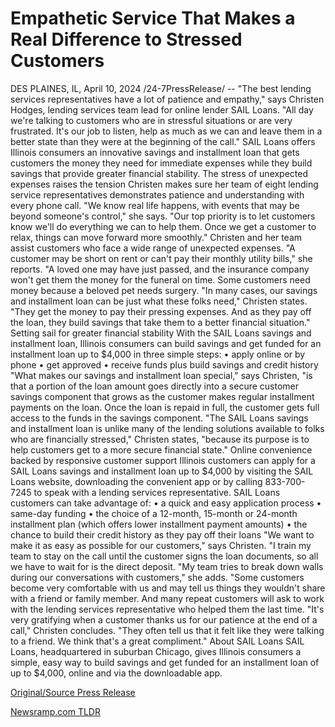 # Empathetic Service That Makes a Real Difference to Stressed Customers

DES PLAINES, IL, April 10, 2024 /24-7PressRelease/ -- "The best lending services representatives have a lot of patience and empathy," says Christen Hodges, lending services team lead for online lender SAIL Loans. "All day we're talking to customers who are in stressful situations or are very frustrated. It's our job to listen, help as much as we can and leave them in a better state than they were at the beginning of the call."  SAIL Loans offers Illinois consumers an innovative savings and installment loan that gets customers the money they need for immediate expenses while they build savings that provide greater financial stability.  The stress of unexpected expenses raises the tension  Christen makes sure her team of eight lending service representatives demonstrates patience and understanding with every phone call.  "We know real life happens, with events that may be beyond someone's control," she says. "Our top priority is to let customers know we'll do everything we can to help them. Once we get a customer to relax, things can move forward more smoothly."  Christen and her team assist customers who face a wide range of unexpected expenses. "A customer may be short on rent or can't pay their monthly utility bills," she reports. "A loved one may have just passed, and the insurance company won't get them the money for the funeral on time. Some customers need money because a beloved pet needs surgery.  "In many cases, our savings and installment loan can be just what these folks need," Christen states. "They get the money to pay their pressing expenses. And as they pay off the loan, they build savings that take them to a better financial situation."  Setting sail for greater financial stability  With the SAIL Loans savings and installment loan, Illinois consumers can build savings and get funded for an installment loan up to $4,000 in three simple steps: •	apply online or by phone •	get approved •	receive funds plus build savings and credit history  "What makes our savings and installment loan special," says Christen, "is that a portion of the loan amount goes directly into a secure customer savings component that grows as the customer makes regular installment payments on the loan. Once the loan is repaid in full, the customer gets full access to the funds in the savings component.   "The SAIL Loans savings and installment loan is unlike many of the lending solutions available to folks who are financially stressed," Christen states, "because its purpose is to help customers get to a more secure financial state."  Online convenience backed by responsive customer support  Illinois customers can apply for a SAIL Loans savings and installment loan up to $4,000 by visiting the SAIL Loans website, downloading the convenient app or by calling 833-700-7245 to speak with a lending services representative.   SAIL Loans customers can take advantage of: •	a quick and easy application process •	same-day funding •	the choice of a 12-month, 15-month or 24-month installment plan (which offers lower installment payment amounts) •	the chance to build their credit history as they pay off their loans  "We want to make it as easy as possible for our customers," says Christen. "I train my team to stay on the call until the customer signs the loan documents, so all we have to wait for is the direct deposit.  "My team tries to break down walls during our conversations with customers," she adds. "Some customers become very comfortable with us and may tell us things they wouldn't share with a friend or family member. And many repeat customers will ask to work with the lending services representative who helped them the last time.  "It's very gratifying when a customer thanks us for our patience at the end of a call," Christen concludes. "They often tell us that it felt like they were talking to a friend. We think that's a great compliment."  About SAIL Loans  SAIL Loans, headquartered in suburban Chicago, gives Illinois consumers a simple, easy way to build savings and get funded for an installment loan of up to $4,000, online and via the downloadable app. 

[Original/Source Press Release](https://www.24-7pressrelease.com/press-release/509880/empathetic-service-that-makes-a-real-difference-to-stressed-customers) 

[Newsramp.com TLDR](https://newsramp.com/None) 